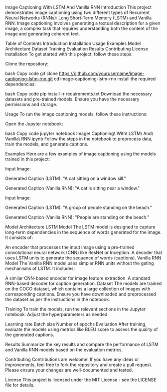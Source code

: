Image Captioning With LSTM And Vanilla RNN
Introduction
This project demonstrates image captioning using two different types of Recurrent Neural Networks (RNNs): Long Short-Term Memory (LSTM) and Vanilla RNN. Image captioning involves generating a textual description for a given image, a complex task that requires understanding both the content of the image and generating coherent text.

Table of Contents
Introduction
Installation
Usage
Examples
Model Architecture
Dataset
Training
Evaluation
Results
Contributing
License
Installation
To get started with this project, follow these steps:

Clone the repository:

bash
Copy code
git clone https://github.com/yourusername/image-captioning-lstm-rnn.git
cd image-captioning-lstm-rnn
Install the required dependencies:

bash
Copy code
pip install -r requirements.txt
Download the necessary datasets and pre-trained models. Ensure you have the necessary permissions and storage.

Usage
To run the image captioning models, follow these instructions:

Open the Jupyter notebook:

bash
Copy code
jupyter notebook Image\ Captioning\ With\ LSTM\ And\ Vanilla\ RNN.ipynb
Follow the steps in the notebook to preprocess data, train the models, and generate captions.

Examples
Here are a few examples of image captioning using the models trained in this project:

Input Image:

Generated Caption (LSTM): "A cat sitting on a window sill."

Generated Caption (Vanilla RNN): "A cat is sitting near a window."

Input Image:

Generated Caption (LSTM): "A group of people standing on the beach."

Generated Caption (Vanilla RNN): "People are standing on the beach."

Model Architecture
LSTM Model
The LSTM model is designed to capture long-term dependencies in the sequence of words generated for the image. It consists of:

An encoder that processes the input image using a pre-trained convolutional neural network (CNN) like ResNet or Inception.
A decoder that uses LSTM units to generate the sequence of words (captions).
Vanilla RNN Model
The Vanilla RNN model uses simpler RNN units without the gating mechanisms of LSTM. It includes:

A similar CNN-based encoder for image feature extraction.
A standard RNN-based decoder for caption generation.
Dataset
The models are trained on the COCO dataset, which contains a large collection of images with corresponding captions. Ensure you have downloaded and preprocessed the dataset as per the instructions in the notebook.

Training
To train the models, run the relevant sections in the Jupyter notebook. Adjust the hyperparameters as needed:

Learning rate
Batch size
Number of epochs
Evaluation
After training, evaluate the models using metrics like BLEU score to assess the quality of the generated captions.

Results
Summarize the key results and compare the performance of LSTM and Vanilla RNN models based on the evaluation metrics.

Contributing
Contributions are welcome! If you have any ideas or improvements, feel free to fork the repository and create a pull request. Please ensure your changes are well-documented and tested.

License
This project is licensed under the MIT License - see the LICENSE file for details.
